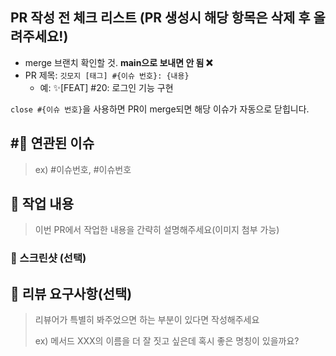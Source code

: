 ## PR 작성 전 체크 리스트 (PR 생성시 해당 항목은 삭제 후 올려주세요!)

- merge 브랜치 확인할 것. **main으로 보내면 안 됨 :x:**
- PR 제목: `깃모지 [태그] #{이슈 번호}: {내용}`
  - 예: ✨[FEAT] #20: 로그인 기능 구현

`close #{이슈 번호}`을 사용하면 PR이 merge되면 해당 이슈가 자동으로 닫힙니다.

## #⃣ 연관된 이슈

> ex) #이슈번호, #이슈번호

## 📝 작업 내용

> 이번 PR에서 작업한 내용을 간략히 설명해주세요(이미지 첨부 가능)

### 📸 스크린샷 (선택)

## 💬 리뷰 요구사항(선택)

> 리뷰어가 특별히 봐주었으면 하는 부분이 있다면 작성해주세요
>
> ex) 메서드 XXX의 이름을 더 잘 짓고 싶은데 혹시 좋은 명칭이 있을까요?
